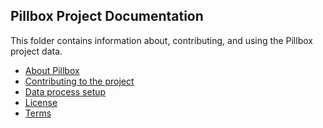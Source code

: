 ## Pillbox Project Documentation 

This folder contains information about, contributing, and using the Pillbox project data. 

- [About Pillbox]() 
- [Contributing to the project]()
- [Data process setup]()
- [License]()
- [Terms]()
